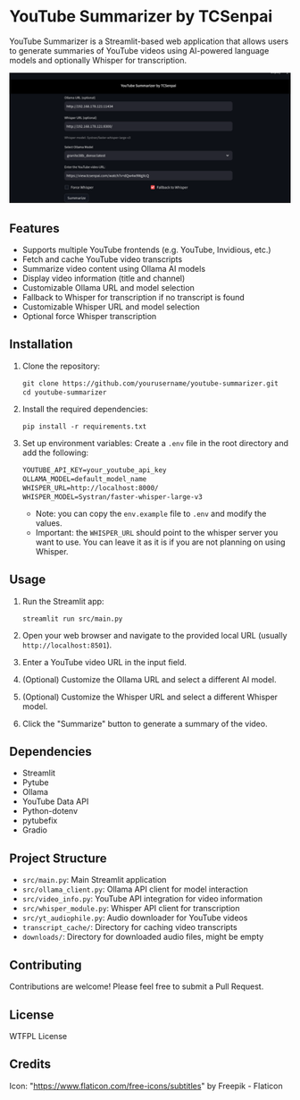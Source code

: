 # YouTube Summarizer by TCSenpai

YouTube Summarizer is a Streamlit-based web application that allows users to generate summaries of YouTube videos using AI-powered language models and optionally Whisper for transcription.

![Screenshot](screenshot.png)

## Features

- Supports multiple YouTube frontends (e.g. YouTube, Invidious, etc.)
- Fetch and cache YouTube video transcripts
- Summarize video content using Ollama AI models
- Display video information (title and channel)
- Customizable Ollama URL and model selection
- Fallback to Whisper for transcription if no transcript is found
- Customizable Whisper URL and model selection
- Optional force Whisper transcription

## Installation

1. Clone the repository:

   ```
   git clone https://github.com/yourusername/youtube-summarizer.git
   cd youtube-summarizer
   ```

2. Install the required dependencies:

   ```
   pip install -r requirements.txt
   ```

3. Set up environment variables:
   Create a `.env` file in the root directory and add the following:

   ```
   YOUTUBE_API_KEY=your_youtube_api_key
   OLLAMA_MODEL=default_model_name
   WHISPER_URL=http://localhost:8000/
   WHISPER_MODEL=Systran/faster-whisper-large-v3
   ```

   - Note: you can copy the `env.example` file to `.env` and modify the values.
   - Important: the `WHISPER_URL` should point to the whisper server you want to use. You can leave it as it is if you are not planning on using Whisper.

## Usage

1. Run the Streamlit app:

   ```
   streamlit run src/main.py
   ```

2. Open your web browser and navigate to the provided local URL (usually `http://localhost:8501`).

3. Enter a YouTube video URL in the input field.

4. (Optional) Customize the Ollama URL and select a different AI model.
5. (Optional) Customize the Whisper URL and select a different Whisper model.

6. Click the "Summarize" button to generate a summary of the video.

## Dependencies

- Streamlit
- Pytube
- Ollama
- YouTube Data API
- Python-dotenv
- pytubefix
- Gradio

## Project Structure

- `src/main.py`: Main Streamlit application
- `src/ollama_client.py`: Ollama API client for model interaction
- `src/video_info.py`: YouTube API integration for video information
- `src/whisper_module.py`: Whisper API client for transcription
- `src/yt_audiophile.py`: Audio downloader for YouTube videos
- `transcript_cache/`: Directory for caching video transcripts
- `downloads/`: Directory for downloaded audio files, might be empty

## Contributing

Contributions are welcome! Please feel free to submit a Pull Request.

## License

WTFPL License

## Credits

Icon: "https://www.flaticon.com/free-icons/subtitles" by Freepik - Flaticon
